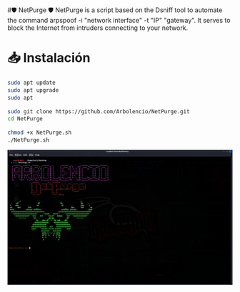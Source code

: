 #🛡️ NetPurge 🛡️
NetPurge is a script based on the Dsniff tool to automate the command arpspoof -i "network interface" -t "IP" "gateway".
It serves to block the Internet from intruders connecting to your network.
# 📥 Instalación
````bash
sudo apt update
sudo apt upgrade
sudo apt
````
````bash
sudo git clone https://github.com/Arbolencio/NetPurge.git
cd NetPurge
````
````bash
chmod +x NetPurge.sh
./NetPurge.sh
````
![screenshot](https://raw.githubusercontent.com/Arbolencio/NetPurge/main/NetPurge.png)
